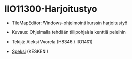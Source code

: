 # IIO11300-Harjoitustyo
* TileMapEditor: Windows-ohjelmointi kurssin harjoitustyö
* Kuvaus: Ohjelmalla tehdään tiilipohjaisia kenttiä peleihin
* Tekijä: Aleksi Vuorela (H8346 / IIO14S1)
 
* [Speksi](https://github.com/vuoale/IIO11300-Harjoitustyo/wiki/Speksi) (KESKEN!)
